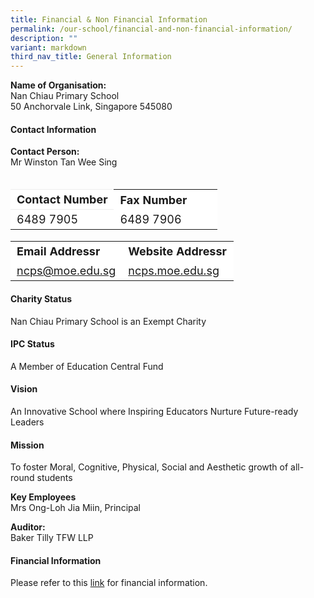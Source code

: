```yaml
---
title: Financial & Non Financial Information
permalink: /our-school/financial-and-non-financial-information/
description: ""
variant: markdown
third_nav_title: General Information
---
```

**Name of Organisation:**<br>Nan Chiau Primary School<br>
50 Anchorvale Link, Singapore 545080

#### Contact Information
**Contact Person:** <br>Mr Winston Tan Wee Sing<br><br>

<table border="0" style="font-size: 18px;box-sizing: inherit; border-collapse: collapse; border-spacing: 0px; max-width: 100%; width: 100%;"><tbody style="box-sizing: inherit;"><tr border="0" style="box-sizing: inherit; background: rgb(255, 255, 255);"><td border="0" style="border: 1px solid #eee;border-left:0px;border-right:0px;box-sizing: inherit; padding: 5px 10px; width: 50%;"><b>Contact Number</b></td><td border="0" style="border: 0px solid #eee;border-left:0px;border-right:0px;box-sizing: inherit; padding: 5px 10px; width: 70%;"><b>Fax Number</b></td></tr><tr style="box-sizing: inherit; background: rgb(255, 255, 255);"><td style="border: 0px solid #eee;border-left:0px;border-right:0px;box-sizing: inherit; padding: 5px 10px; width: 30%;">6489 7905</td><td style="border: 0px solid #eee;border-left:0px;border-right:0px;box-sizing: inherit; padding: 5px 10px; width: 70%;">6489 7906</td></tr></tbody></table> 

<table border="0" style="font-size: 18px;box-sizing: inherit; border-collapse: collapse; border-spacing: 0px; max-width: 100%; width: 100%;"><tbody style="box-sizing: inherit;"><tr border="1" style="box-sizing: inherit; background: rgb(255, 255, 255);"><td border="0" style="border: 0px solid #eee;border-left:0px;border-right:0px;box-sizing: inherit; padding: 5px 10px; width: 50%;"><b>Email Addressr</b></td><td border="0" style="border: 0px solid #eee;border-left:0px;border-right:0px;box-sizing: inherit; padding: 5px 10px; width: 70%;"><b>Website Addressr</b></td></tr><tr style="box-sizing: inherit; background: rgb(255, 255, 255);"><td style="border: 0px solid #eee;border-left:0px;border-right:0px;box-sizing: inherit; padding: 5px 10px; width: 30%;"><a href="mailto:ncps@moe.edu.sg">ncps@moe.edu.sg</a></td><td style="border: 0px solid #eee;border-left:0px;border-right:0px;box-sizing: inherit; padding: 5px 10px; width: 70%;"> <a href="http://ncps.moe.edu.sg/" target="\_blank">ncps.moe.edu.sg</a></td></tr></tbody></table> 


#### Charity Status
Nan Chiau Primary School is an Exempt Charity

#### IPC Status
A Member of Education Central Fund

#### Vision
An Innovative School where Inspiring Educators Nurture Future-ready Leaders

#### Mission
To foster Moral, Cognitive, Physical, Social and Aesthetic growth of all-round students

**Key Employees** <br>
Mrs Ong-Loh Jia Miin, Principal

**Auditor:** <br>Baker Tilly TFW LLP

#### **Financial Information**


Please refer to this&nbsp;[link](/files/Nan_Chiau_Primary_School.pdf)&nbsp;for financial information.